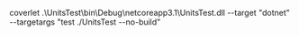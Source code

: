  coverlet .\UnitsTest\bin\Debug\netcoreapp3.1\UnitsTest.dll --target "dotnet" --targetargs "test ./UnitsTest --no-build"